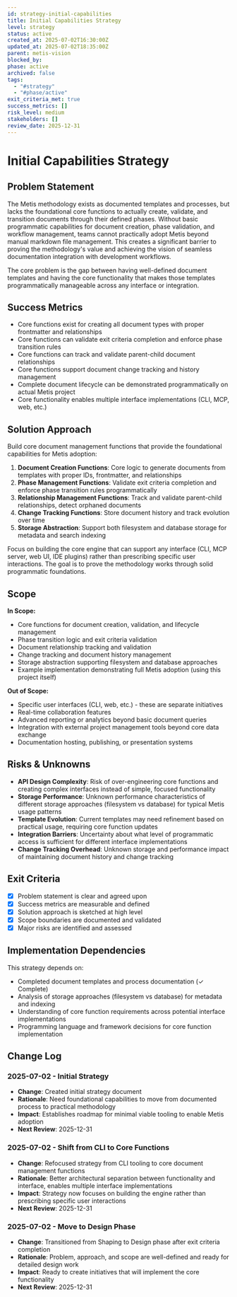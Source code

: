 ```yaml
---
id: strategy-initial-capabilities
title: Initial Capabilities Strategy
level: strategy
status: active
created_at: 2025-07-02T16:30:00Z
updated_at: 2025-07-02T18:35:00Z
parent: metis-vision
blocked_by: 
phase: active
archived: false
tags:
  - "#strategy"
  - "#phase/active"
exit_criteria_met: true
success_metrics: []
risk_level: medium
stakeholders: []
review_date: 2025-12-31
---
```


# Initial Capabilities Strategy

## Problem Statement

The Metis methodology exists as documented templates and processes, but lacks the foundational core functions to actually create, validate, and transition documents through their defined phases. Without basic programmatic capabilities for document creation, phase validation, and workflow management, teams cannot practically adopt Metis beyond manual markdown file management. This creates a significant barrier to proving the methodology's value and achieving the vision of seamless documentation integration with development workflows.

The core problem is the gap between having well-defined document templates and having the core functionality that makes those templates programmatically manageable across any interface or integration.

## Success Metrics

- Core functions exist for creating all document types with proper frontmatter and relationships
- Core functions can validate exit criteria completion and enforce phase transition rules
- Core functions can track and validate parent-child document relationships
- Core functions support document change tracking and history management
- Complete document lifecycle can be demonstrated programmatically on actual Metis project
- Core functionality enables multiple interface implementations (CLI, MCP, web, etc.)

## Solution Approach

Build core document management functions that provide the foundational capabilities for Metis adoption:

1. **Document Creation Functions**: Core logic to generate documents from templates with proper IDs, frontmatter, and relationships
2. **Phase Management Functions**: Validate exit criteria completion and enforce phase transition rules programmatically
3. **Relationship Management Functions**: Track and validate parent-child relationships, detect orphaned documents
4. **Change Tracking Functions**: Store document history and track evolution over time
5. **Storage Abstraction**: Support both filesystem and database storage for metadata and search indexing

Focus on building the core engine that can support any interface (CLI, MCP server, web UI, IDE plugins) rather than prescribing specific user interactions. The goal is to prove the methodology works through solid programmatic foundations.

## Scope

**In Scope:**
- Core functions for document creation, validation, and lifecycle management
- Phase transition logic and exit criteria validation
- Document relationship tracking and validation
- Change tracking and document history management
- Storage abstraction supporting filesystem and database approaches
- Example implementation demonstrating full Metis adoption (using this project itself)

**Out of Scope:**
- Specific user interfaces (CLI, web, etc.) - these are separate initiatives
- Real-time collaboration features
- Advanced reporting or analytics beyond basic document queries
- Integration with external project management tools beyond core data exchange
- Documentation hosting, publishing, or presentation systems

## Risks & Unknowns

- **API Design Complexity**: Risk of over-engineering core functions and creating complex interfaces instead of simple, focused functionality
- **Storage Performance**: Unknown performance characteristics of different storage approaches (filesystem vs database) for typical Metis usage patterns
- **Template Evolution**: Current templates may need refinement based on practical usage, requiring core function updates
- **Integration Barriers**: Uncertainty about what level of programmatic access is sufficient for different interface implementations
- **Change Tracking Overhead**: Unknown storage and performance impact of maintaining document history and change tracking

## Exit Criteria

- [x] Problem statement is clear and agreed upon
- [x] Success metrics are measurable and defined
- [x] Solution approach is sketched at high level
- [x] Scope boundaries are documented and validated
- [x] Major risks are identified and assessed

## Implementation Dependencies

This strategy depends on:
- Completed document templates and process documentation (✓ Complete)
- Analysis of storage approaches (filesystem vs database) for metadata and indexing
- Understanding of core function requirements across potential interface implementations
- Programming language and framework decisions for core function implementation

## Change Log

### 2025-07-02 - Initial Strategy
- **Change**: Created initial strategy document
- **Rationale**: Need foundational capabilities to move from documented process to practical methodology
- **Impact**: Establishes roadmap for minimal viable tooling to enable Metis adoption
- **Next Review**: 2025-12-31

### 2025-07-02 - Shift from CLI to Core Functions
- **Change**: Refocused strategy from CLI tooling to core document management functions
- **Rationale**: Better architectural separation between functionality and interface, enables multiple interface implementations
- **Impact**: Strategy now focuses on building the engine rather than prescribing specific user interactions
- **Next Review**: 2025-12-31

### 2025-07-02 - Move to Design Phase
- **Change**: Transitioned from Shaping to Design phase after exit criteria completion
- **Rationale**: Problem, approach, and scope are well-defined and ready for detailed design work
- **Impact**: Ready to create initiatives that will implement the core functionality
- **Next Review**: 2025-12-31